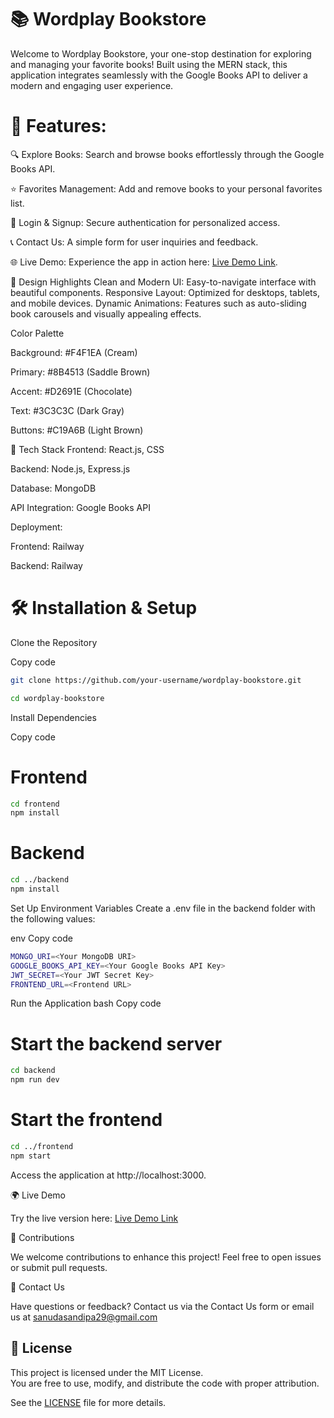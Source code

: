 # 📚 Wordplay Bookstore

Welcome to Wordplay Bookstore, your one-stop destination for exploring and managing your favorite books! Built using the MERN stack, this application integrates seamlessly with the Google Books API to deliver a modern and engaging user experience.

# 🌟 Features: 
🔍 Explore Books: Search and browse books effortlessly through the Google Books API.

⭐ Favorites Management: Add and remove books to your personal favorites list.

🔑 Login & Signup: Secure authentication for personalized access.

📞 Contact Us: A simple form for user inquiries and feedback.

🌐 Live Demo: Experience the app in action here: [Live Demo Link](https://frontend-production-73ba.up.railway.app/).

🎨 Design Highlights
Clean and Modern UI: Easy-to-navigate interface with beautiful components.
Responsive Layout: Optimized for desktops, tablets, and mobile devices.
Dynamic Animations: Features such as auto-sliding book carousels and visually appealing effects.

Color Palette

 Background: #F4F1EA (Cream)
 
Primary: #8B4513 (Saddle Brown)

 Accent: #D2691E (Chocolate)
 
Text: #3C3C3C (Dark Gray)

 Buttons: #C19A6B (Light Brown)

🚀 Tech Stack
Frontend: React.js, CSS

Backend: Node.js, Express.js

Database: MongoDB

API Integration: Google Books API

Deployment:

Frontend: Railway

Backend: Railway

# 🛠️ Installation & Setup
Clone the Repository

Copy code
```bash
git clone https://github.com/your-username/wordplay-bookstore.git
```
```bash
cd wordplay-bookstore
```  
Install Dependencies

Copy code
# Frontend 
```bash
cd frontend  
npm install  
```

# Backend  
```bash
cd ../backend  
npm install
```
Set Up Environment Variables
Create a .env file in the backend folder with the following values:

env
Copy code
```bash
MONGO_URI=<Your MongoDB URI>  
GOOGLE_BOOKS_API_KEY=<Your Google Books API Key>  
JWT_SECRET=<Your JWT Secret Key>  
FRONTEND_URL=<Frontend URL>
```
Run the Application
bash
Copy code
# Start the backend server 
```bash
cd backend  
npm run dev  
```
# Start the frontend  
```bash
cd ../frontend  
npm start
```
Access the application at http://localhost:3000.

🌍 Live Demo

Try the live version here: [Live Demo Link](https://frontend-production-73ba.up.railway.app/)

🤝 Contributions

We welcome contributions to enhance this project! Feel free to open issues or submit pull requests.

📧 Contact Us

Have questions or feedback? Contact us via the Contact Us form or email us at sanudasandipa29@gmail.com

## 📜 License

This project is licensed under the MIT License.  
You are free to use, modify, and distribute the code with proper attribution.

See the [LICENSE](LICENSE) file for more details.
